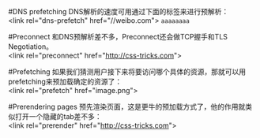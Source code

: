 #DNS prefetching
DNS解析的速度可用通过下面的标签来进行预解析：<br>
&lt;link rel="dns-prefetch" href="//weibo.com"&gt;
<code>aaaaaaaa</code>

#Preconnect
和DNS预解析差不多，Preconnect还会做TCP握手和TLS Negotiation。<br>
&lt;link rel="preconnect" href="http://css-tricks.com"&gt;

#Prefetching
如果我们猜测用户接下来将要访问哪个具体的资源，那就可以用prefetching来预加载确定的资源了：<br>
&lt;link rel="prefetch" href="image.png"&gt;

#Prerendering pages
预先渲染页面，这是更牛的预加载方式了，他的作用就类似打开一个隐藏的tab差不多：<br>
&lt;link rel="prerender" href="http://css-tricks.com"&gt;

